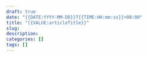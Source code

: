 ```yaml
---
draft: true
date: "{{DATE:YYYY-MM-DD}}T{{TIME:HH:mm:ss}}+08:00"
title: "{{VALUE:articleTitle}}"
slug:
description:
categories: []
tags: []
---
```


